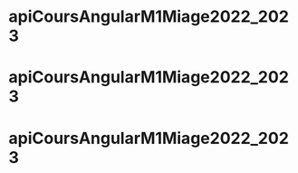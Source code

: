 # apiCoursAngularM1Miage2022_2023
# apiCoursAngularM1Miage2022_2023
# apiCoursAngularM1Miage2022_2023
